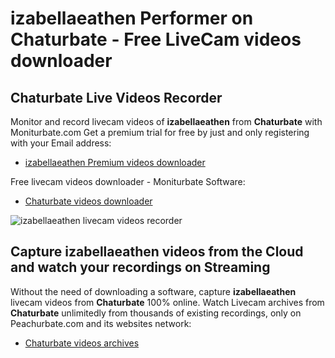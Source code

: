 # izabellaeathen Performer on Chaturbate - Free LiveCam videos downloader

## Chaturbate Live Videos Recorder

Monitor and record livecam videos of **izabellaeathen** from **Chaturbate** with Moniturbate.com
Get a premium trial for free by just and only registering with your Email address:
* [izabellaeathen Premium videos downloader](https://moniturbate.com/request-demo-licence-key.html)

Free livecam videos downloader - Moniturbate Software:
* [Chaturbate videos downloader](https://moniturbate.com/moniturbate-download-software.html)

![izabellaeathen livecam videos recorder](https://peachurnet.com/templates/moniturbate-software.png)


## Capture izabellaeathen videos from the Cloud and watch your recordings on Streaming

Without the need of downloading a software, capture **izabellaeathen** livecam videos from **Chaturbate** 100% online.
Watch Livecam archives from **Chaturbate** unlimitedly from thousands of existing recordings, only on Peachurbate.com and its websites network:
* [Chaturbate videos archives](https://peachurnet.com/)